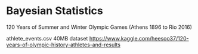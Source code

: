 # Bayesian Statistics

120 Years of Summer and Winter Olympic Games (Athens 1896 to Rio 2016) 

athlete_events.csv 40MB dataset https://www.kaggle.com/heesoo37/120-years-of-olympic-history-athletes-and-results
